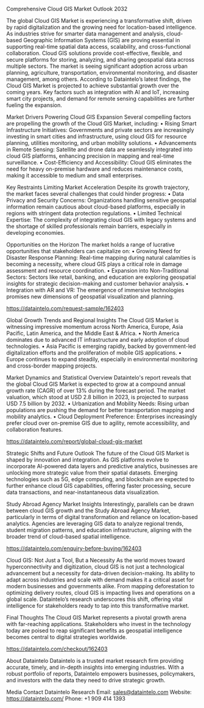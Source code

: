 Comprehensive Cloud GIS Market Outlook 2032

The global Cloud GIS Market is experiencing a transformative shift, driven by rapid digitalization and the growing need for location-based intelligence. As industries strive for smarter data management and analysis, cloud-based Geographic Information Systems (GIS) are proving essential in supporting real-time spatial data access, scalability, and cross-functional collaboration.
Cloud GIS solutions provide cost-effective, flexible, and secure platforms for storing, analyzing, and sharing geospatial data across multiple sectors. The market is seeing significant adoption across urban planning, agriculture, transportation, environmental monitoring, and disaster management, among others.
According to Dataintelo’s latest findings, the Cloud GIS Market is projected to achieve substantial growth over the coming years. Key factors such as integration with AI and IoT, increasing smart city projects, and demand for remote sensing capabilities are further fueling the expansion.

Market Drivers Powering Cloud GIS Expansion
Several compelling factors are propelling the growth of the Cloud GIS Market, including:
•	Rising Smart Infrastructure Initiatives: Governments and private sectors are increasingly investing in smart cities and infrastructure, using cloud GIS for resource planning, utilities monitoring, and urban mobility solutions.
•	Advancements in Remote Sensing: Satellite and drone data are seamlessly integrated into cloud GIS platforms, enhancing precision in mapping and real-time surveillance.
•	Cost-Efficiency and Accessibility: Cloud GIS eliminates the need for heavy on-premise hardware and reduces maintenance costs, making it accessible to medium and small enterprises.

Key Restraints Limiting Market Acceleration
Despite its growth trajectory, the market faces several challenges that could hinder progress:
•	Data Privacy and Security Concerns: Organizations handling sensitive geospatial information remain cautious about cloud-based platforms, especially in regions with stringent data protection regulations.
•	Limited Technical Expertise: The complexity of integrating cloud GIS with legacy systems and the shortage of skilled professionals remain barriers, especially in developing economies.

Opportunities on the Horizon
The market holds a range of lucrative opportunities that stakeholders can capitalize on:
•	Growing Need for Disaster Response Planning: Real-time mapping during natural calamities is becoming a necessity, where cloud GIS plays a critical role in damage assessment and resource coordination.
•	Expansion into Non-Traditional Sectors: Sectors like retail, banking, and education are exploring geospatial insights for strategic decision-making and customer behavior analysis.
•	Integration with AR and VR: The emergence of immersive technologies promises new dimensions of geospatial visualization and planning.

https://dataintelo.com/request-sample/162403 

Global Growth Trends and Regional Insights
The Cloud GIS Market is witnessing impressive momentum across North America, Europe, Asia Pacific, Latin America, and the Middle East & Africa.
•	North America dominates due to advanced IT infrastructure and early adoption of cloud technologies.
•	Asia Pacific is emerging rapidly, backed by government-led digitalization efforts and the proliferation of mobile GIS applications.
•	Europe continues to expand steadily, especially in environmental monitoring and cross-border mapping projects.

Market Dynamics and Statistical Overview
Dataintelo's report reveals that the global Cloud GIS Market is expected to grow at a compound annual growth rate (CAGR) of over 13% during the forecast period. The market valuation, which stood at USD 2.8 billion in 2023, is projected to surpass USD 7.5 billion by 2032.
•	Urbanization and Mobility Needs: Rising urban populations are pushing the demand for better transportation mapping and mobility analytics.
•	Cloud Deployment Preference: Enterprises increasingly prefer cloud over on-premise GIS due to agility, remote accessibility, and collaboration features.

https://dataintelo.com/report/global-cloud-gis-market

Strategic Shifts and Future Outlook
The future of the Cloud GIS Market is shaped by innovation and integration. As GIS platforms evolve to incorporate AI-powered data layers and predictive analytics, businesses are unlocking more strategic value from their spatial datasets.
Emerging technologies such as 5G, edge computing, and blockchain are expected to further enhance cloud GIS capabilities, offering faster processing, secure data transactions, and near-instantaneous data visualization.

Study Abroad Agency Market Insights
Interestingly, parallels can be drawn between cloud GIS growth and the Study Abroad Agency Market, particularly in terms of digital transformation and reliance on location-based analytics. Agencies are leveraging GIS data to analyze regional trends, student migration patterns, and education infrastructure, aligning with the broader trend of cloud-based spatial intelligence.

https://dataintelo.com/enquiry-before-buying/162403 

Cloud GIS: Not Just a Tool, But a Necessity
As the world moves toward hyperconnectivity and digitization, cloud GIS is not just a technological advancement but a necessity for data-driven decision-making. Its ability to adapt across industries and scale with demand makes it a critical asset for modern businesses and governments alike.
From mapping deforestation to optimizing delivery routes, cloud GIS is impacting lives and operations on a global scale. Dataintelo’s research underscores this shift, offering vital intelligence for stakeholders ready to tap into this transformative market.

Final Thoughts
The Cloud GIS Market represents a pivotal growth arena with far-reaching applications. Stakeholders who invest in the technology today are poised to reap significant benefits as geospatial intelligence becomes central to digital strategies worldwide.

https://dataintelo.com/checkout/162403

About Dataintelo
Dataintelo is a trusted market research firm providing accurate, timely, and in-depth insights into emerging industries. With a robust portfolio of reports, Dataintelo empowers businesses, policymakers, and investors with the data they need to drive strategic growth.

Media Contact
Dataintelo Research
Email: sales@dataintelo.com
Website: https://dataintelo.com/
Phone: +1 909 414 1393
